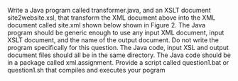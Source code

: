 Write a Java program called transformer.java, and an XSLT document site2website.xsl, that transform the XML document above into the XML document called site.xml shown below shown in Figure 2. The Java program should be generic enough to use any input XML document, input XSLT document, and the name of the output document. Do not write the program specifically for this question. The Java code, input XSL and output document files should all be in the same directory. The Java code should be in a package called xml.assignment. Provide a script called question1.bat or question1.sh that compiles and executes your pogram

